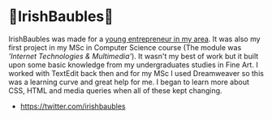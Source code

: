 # :gift:IrishBaubles:gift:

IrishBaubles was made for a [young entrepreneur in my area](https://www.localenterprise.ie/Wicklow/Case-Studies/Ciara-Whooley-Irish-Baubles/).  It was also my first project in my MSc in Computer Science course (The module was *'Internet Technologies & Multimedia'*).  It wasn't my best of work but it built upon some basic knowledge from my undergraduates studies in Fine Art.  I worked with TextEdit back then and for my MSc I used Dreamweaver so this was a learning curve and great help for me.  I began to learn more about CSS, HTML and media queries when all of these kept changing.

- https://twitter.com/irishbaubles


